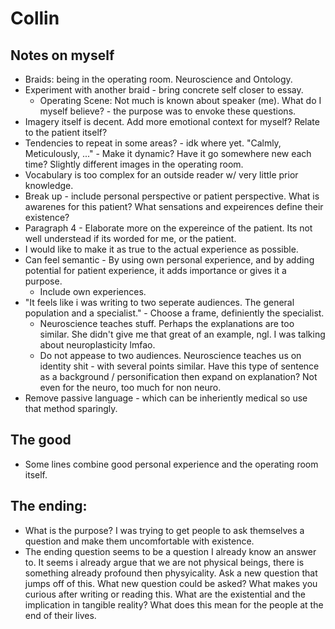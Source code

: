# Collin 

## Notes on myself

- Braids: being in the operating room. Neuroscience and Ontology.
- Experiment with another braid - bring concrete self closer to essay.
    - Operating Scene: Not much is known about speaker (me). What do I myself believe? - the purpose was to envoke these questions.
- Imagery itself is decent. Add more emotional context for myself? Relate to the patient itself?
- Tendencies to repeat in some areas? - idk where yet. "Calmly, Meticulously, ..." - Make it dynamic? Have it go somewhere new each time? Slightly different images in the operating room.
- Vocabulary is too complex for an outside reader w/ very little prior knowledge. 
- Break up - include personal perspective or patient perspective. What is awarenes for this patient? What sensations and expeirences define their existence?
- Paragraph 4 - Elaborate more on the expereince of the patient. Its not well understead if its worded for me, or the patient. 
- I would like to make it as true to the actual experience as possible.
- Can feel semantic - By using own personal experience, and by adding potential for patient experience, it adds importance or gives it a purpose.
    - Include own experiences. 
- "It feels like i was writing to two seperate audiences. The general population and a specialist." - Choose a frame, definiently the specialist.
    - Neuroscience teaches stuff. Perhaps the explanations are too similar. She didn't give me that great of an example, ngl. I was talking about neuroplasticity lmfao.
    - Do not appease to two audiences. Neuroscience teaches us on identity shit - with several points similar. Have this type of sentence as a background / personification then expand on explanation? Not even for the neuro, too much for non neuro.
- Remove passive language - which can be inheriently medical so use that method sparingly. 

## The good 

- Some lines combine good personal experience and the operating room itself.

## The ending: 

- What is the purpose? I was trying to get people to ask themselves a question and make them uncomfortable with existence. 
- The ending question seems to be a question I already know an answer to. It seems i already argue that we are not physical beings, there is something already profound then physyicality. Ask a new question that jumps off of this. What new question could be asked? What makes you curious after writing or reading this. What are the existential and the implication in tangible reality?  What does this mean for the people at the end of their lives. 
